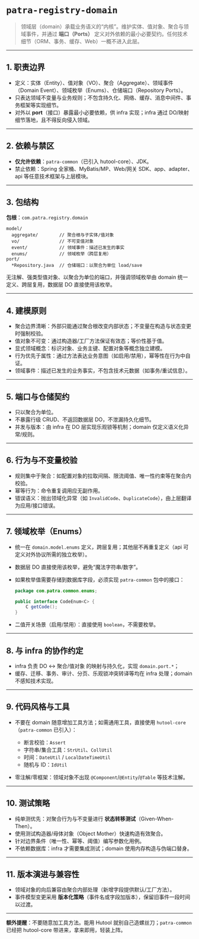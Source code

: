 # `patra-registry-domain`

> 领域层（domain）承载业务语义的“内核”。维护实体、值对象、聚合与领域事件，并通过 **端口（Ports）** 定义对外依赖的最小必要契约。任何技术细节（ORM、事务、缓存、Web）一概不进入此层。

---

## 1. 职责边界

* 定义：实体（Entity）、值对象（VO）、聚合（Aggregate）、领域事件（Domain Event）、领域枚举（Enums）、仓储端口（Repository Ports）。
* 只表达领域不变量与业务规则；不包含持久化、网络、缓存、消息中间件、事务框架等实现细节。
* 对外以 **port**（接口）暴露最小必要依赖，供 infra 实现；infra 通过 DO/映射细节落地，且不得反向侵入领域。

---

## 2. 依赖与禁区

* **仅允许依赖**：`patra-common`（已引入 hutool-core）、JDK。
* 禁止依赖：Spring 全家桶、MyBatis/MP、Web/网关 SDK、app、adapter、api 等任意技术框架与上层模块。

---

## 3. 包结构

**包根**：`com.patra.registry.domain`

```
model/
  aggregate/        // 聚合根与子实体/值对象
  vo/               // 不可变值对象
  event/            // 领域事件：描述已发生的事实
  enums/            // 领域枚举（跨层复用）
port/
  *Repository.java  // 仓储端口：以聚合为单位 load/save
```

无注解、强类型值对象、以聚合为单位的端口，并强调领域枚举由 domain 统一定义、跨层复用，数据层 DO 直接使用该枚举。

---

## 4. 建模原则

* 聚合边界清晰：外部只能通过聚合根改变内部状态；不变量在构造与状态变更时强制校验。
* 值对象不可变：通过构造器/工厂方法保证有效态；等价性基于值。
* 显式领域概念：标识对象、业务主键、配置对象等概念独立建模。
* 行为优先于属性：通过方法表达业务意图（如启用/禁用），幂等性在行为中自证。
* 领域事件：描述已发生的业务事实，不包含技术元数据（如事务/重试信息）。

---

## 5. 端口与仓储契约

* 只以聚合为单位。
* 不暴露行级 CRUD、不返回数据层 DO，不泄漏持久化细节。
* 并发与版本：由 infra 在 DO 层实现乐观锁等机制；domain 仅定义语义化异常/规则。

---

## 6. 行为与不变量校验

* 规则集中于聚合：如配置对象的拉取间隔、限流阈值、唯一性约束等在聚合内校验。
* 幂等行为：命令重复调用应无副作用。
* 错误语义：抛出领域化异常（如 `InvalidCode`、`DuplicateCode`），由上层翻译为应用/接口错误。

---

## 7. 领域枚举（Enums）

* 统一在 `domain.model.enums` 定义，跨层复用；其他层不再重复定义（api 可定义对外协议所需的独立枚举）。

* 数据层 DO 直接使用该枚举，避免“魔法字符串/数字”。

* 如果枚举值需要存储到数据库字段，必须实现 `patra-common` 包中的接口：

  ```java
  package com.patra.common.enums;

  public interface CodeEnum<C> {
      C getCode();
  }
  ```

* 二值开关场景（启用/禁用）：直接使用 `boolean`，不需要枚举。

---

## 8. 与 infra 的协作约定

* infra 负责 DO ↔ 聚合/值对象 的映射与持久化，实现 `domain.port.*`；
* 缓存、迁移、事务、审计、分页、乐观锁冲突转译等均在 infra 处理；domain 不感知技术实现。

---

## 9. 代码风格与工具

* 不要在 domain 随意增加工具方法；如需通用工具，直接使用 `hutool-core`（`patra-common` 已引入）：

    * 断言校验：`Assert`
    * 字符串/集合工具：`StrUtil`、`CollUtil`
    * 时间：`DateUtil` / `LocalDateTimeUtil`
    * 随机与 ID：`IdUtil`
* 零注解/零框架：领域对象不出现 `@Component`/`@Entity`/`@Table` 等技术注解。

---

## 10. 测试策略

* 纯单测优先：对聚合行为与不变量进行 **状态转移测试**（Given-When-Then）。
* 使用测试构造器/母体对象（Object Mother）快速构造有效聚合。
* 针对边界条件（唯一性、幂等、阈值）编写参数化用例。
* 不依赖数据库：infra 才需要集成测试；domain 使用内存构造与伪端口替身。

---

## 11. 版本演进与兼容性

* 领域对象的向后兼容由聚合内部处理（新增字段提供默认/工厂方法）。
* 事件模型变更采用 **版本化策略**（事件名或字段加版本），保留旧事件一段时间以过渡。

---

**额外提醒**：不要随意加工具方法。能用 Hutool 就别自己造螺丝刀；`patra-common` 已经把 hutool-core 带进来，拿来即用，轻装上阵。
